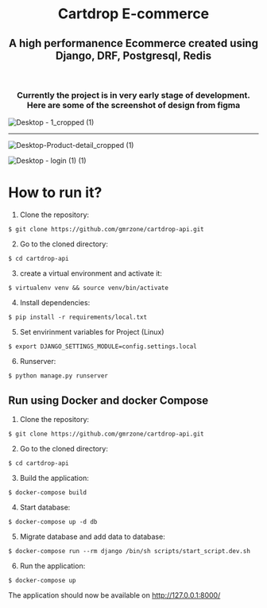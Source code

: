 <div align="center">
  <h1>Cartdrop E-commerce</h1>
</div>

<div align="center">
  <h2>A high performanence Ecommerce created using Django, DRF, Postgresql, Redis</h2>
</div>
<br/>

<div align="center">
  <h3>Currently the project is in very early stage of development. Here are some of the screenshot of design from figma</h3>
</div>

![Desktop - 1_cropped (1)](https://user-images.githubusercontent.com/65633542/127782631-6cb4f93f-146e-416f-866d-3f08f1aa0076.png)

<hr>

![Desktop-Product-detail_cropped (1)](https://user-images.githubusercontent.com/65633542/127782666-58b5db34-9621-409c-8c67-0c9c7cd692b2.png)

![Desktop - login (1) (1)](https://user-images.githubusercontent.com/65633542/127782646-d38a2e0b-1e70-4848-a83f-4a3658f4e19e.png)

# How to run it?
1. Clone the repository:
```
$ git clone https://github.com/gmrzone/cartdrop-api.git
```

2. Go to the cloned directory:
```
$ cd cartdrop-api
```

3. create a virtual environment and activate it:
```
$ virtualenv venv && source venv/bin/activate
```

4. Install dependencies:
```
$ pip install -r requirements/local.txt
```

5. Set envirinment variables for Project (Linux)
```
$ export DJANGO_SETTINGS_MODULE=config.settings.local
```

6. Runserver:
```
$ python manage.py runserver
```

## Run using Docker and docker Compose

1. Clone the repository:
```
$ git clone https://github.com/gmrzone/cartdrop-api.git
```

2. Go to the cloned directory:
```
$ cd cartdrop-api
```

3. Build the application:
```
$ docker-compose build
```
4. Start database:
```
$ docker-compose up -d db
```

5. Migrate database and add data to database:
```
$ docker-compose run --rm django /bin/sh scripts/start_script.dev.sh
```

6. Run the application:
```
$ docker-compose up
```

The application should now be available on http://127.0.0.1:8000/




